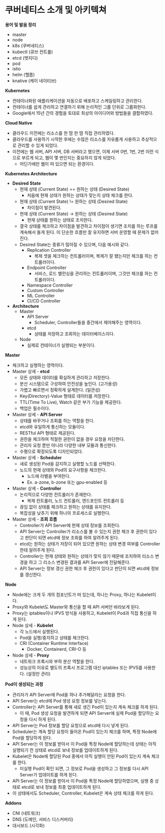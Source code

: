 # 쿠버네티스 소개 및 아키텍쳐

**용어 및 발음 정리**

- master
- node
- k8s (쿠버네티스)
- kubectl (큐브 컨트롤)
- etcd (엣지디)
- pod
- istio
- helm (헬름)
- knative (케이 네이티브)

**Kubernetes**

- 컨테이너화된 애플리케이션을 자동으로 배포하고 스케일링하고 관리한다.
- 컨테이너를 쉽게 관리하고 연결하기 위해 논리적인 그룹 단위로 그룹화한다.
- Google에서 15년 간의 경험을 토대로 최상의 아이디어와 방법들을 결합하였다.

**Cloud Native**

- 클라우드 이전에는 리소스를 한 땀 한 땀 직접 관리하였다.
- 클라우드를 사용하기 시작한 후에는 수많은 리소스를 자유롭게 사용하고 추상적으로 관리할 수 있게 되었다.
- 이전에는 웹 서버, API 서버, DB 서버라고 했으면, 이제 서버 0번, 1번, 2번 이런 식으로 부르게 되고, 웹이 몇 번인지는 중요하지 않게 되었다.
    - 어딘가에만 웹이 떠 있으면 되는 환경이다.

**Kubernetes Architecture**

- **Desired State**
    - 현재 상태 (Current State) == 원하는 상태 (Desired State)
        - 처음에 현재 상태가 원하는 상태가 맞는지 상태 체크를 한다.
    - 현재 상태 (Current State) != 원하는 상태 (Desired State)
        - 차이점이 발견된다.
    - 현재 상태 (Current State) → 원하는 상태 (Desired State)
        - 현재 상태를 원하는 상태로 조치한다.
    - 결국 상태를 체크하고 차이점을 발견하고 차이점이 생기면 조치를 하는 루프를 계속해서 돌게 된다. 이 단순한 흐름만 잘 유지하면 서버 운영할 때 문제가 없어진다.
    - Desired State는 종류가 많아질 수 있으며, 다음 예시와 같다.
        - Replication Controller
            - 복제 셋을 체크하는 컨트롤러이며, 복제가 잘 됐는지만 체크를 하는 컨트롤러이다.
        - Endpoint Controller
            - 서비스, 로드 밸런싱을 관리하는 컨트롤러이며, 그것만 체크를 하는 컨트롤러이다.
        - Namespace Controller
        - Custom Controller
        - ML Controller
        - CI/CD Controller
- **Architecture**
    - Master
        - API Server
            - Scheduler, Controller들을 중간에서 제어해주는 영역이다.
        - etcd
            - 상태를 저장하고 조회하는 데이터베이스이다.
    - Node
        - 실제로 컨테이너가 실행되는 부분이다.

**Master**

- 체크하고 실행하는 영역이다.
- Master 상세 - **etcd**
    - 모든 상태와 데이터를 확실하게 관리하고 저장한다.
    - 분산 시스템으로 구성하여 안전성을 높인다. (고가용성)
    - 가볍고 빠르면서 정확하게 설계한다. (일관성)
    - Key(Directory)-Value 형태로 데이터를 저장한다.
    - TTL(Time To Live), Watch 같은 부가 기능을 제공한다.
    - 백업은 필수이다.
- Master 상세 - **API Server**
    - 상태를 바꾸거나 조회를 하는 역할을 한다.
    - etcd와 유일하게 통신하는 모듈이다.
    - RESTful API 형태로 제공된다.
    - 권한을 체크하여 적절한 권한이 없을 경우 요청을 차단한다.
    - 관리자 요청 뿐만 아니라 다양한 내부 모듈과 통신한다.
    - 수평으로 확장되도록 디자인되었다.
- Master 상세 - **Scheduler**
    - 새로 생성된 Pod을 감지하고 실행할 노드를 선택한다.
    - 노드의 현재 상태와 Pod의 요구사항을 체크한다.
        - 노드에 라벨을 부여한다.
        - Ex. a-zone, b-zone 또는 gpu-enabled 등
- Master 상세 - **Controller**
    - 논리적으로 다양한 컨트롤러가 존재한다.
        - 복제 컨트롤러, 노드 컨트롤러, 엔드포인트 컨트롤러 등
    - 끊임 없이 상태를 체크하고 원하는 상태를 유지한다.
    - 복잡성을 낮추기 위해 하나의 프로세스로 실행한다.
- Master 상세 - **조회 흐름**
    - Controller가 API Server에 현재 상태 정보를 조회한다.
    - API Server는 Controller가 리소스를 볼 수 있는지 권한 체크 후 권한이 있다고 판단이 되면 etcd에 정보 조회를 하여 알려주게 된다.
    - etcd는 원하는 상태가 저장이 되어 있으면 원하는 상태 변경 여부를 Controller한테 알려주게 된다.
    - Controller는 현재 상태와 원하는 상태가 맞지 않기 때문에 조치하여 리소스 변경을 하고 그 리소스 변경된 결과를 API Server에 전달해준다.
    - API Server는 정보 갱신 권한 체크 후 권한이 있다고 판단이 되면 etcd에 정보를 갱신한다.

**Node**

- Node에는 크게 두 개의 컴포넌트가 떠 있는데, 하나는 Proxy, 하나는 Kubelet이다.
- Proxy와 Kubelet도 Master와 통신을 할 때 API 서버만 바라보게 된다.
- Proxy는 iptables이나 IPVS 방식을 사용하고, Kubelet이 Pod과 직접 통신을 하게 된다.
- Node 상세 - **Kubelet**
    - 각 노드에서 실행된다.
    - Pod을 실행/중지하고 상태를 체크한다.
    - CRI (Container Runtime Interface)
        - Docker, Containerd, CRI-O 등
- Node 상세 - **Proxy**
    - 네트워크 프록시와 부하 분산 역할을 한다.
    - 성능상의 이유로 별도의 프록시 프로그램 대신 iptables 또는 IPVS를 사용한다. (설정만 관리)

**Pod이 생성되는 과정**

- 관리자가 API Server에 Pod을 하나 추가해달라는 요청을 한다.
- API Server는 etcd에 Pod 생성 요청 정보를 넣는다.
- Controller는 API Server를 통해 새로 생긴 Pod이 있는지 계속 체크를 하게 된다.
    - 이 때, Pod 생성 요청을 발견하게 되면 API Server에 실제 Pod을 할당하는 요청을 다시 하게 된다.
- API Server는 Pod 정보를 할당 요청으로 etcd에 다시 넣게 된다.
- Scheduler는 계속 할당 요청이 들어온 Pod이 있는지 체크를 하며, 특정 Node에 Pod을 할당하게 된다.
- API Server는 이 정보를 받아서 이 Pod을 특정 Node에 할당하는데 상태는 아직 실행되기 전 상태로 etcd로 보내 정보를 업데이트하게 된다.
- Kubelet은 Node에 할당된 Pod 중에서 아직 실행이 안된 Pod이 있는지 계속 체크를 한다.
    - 미실행 Pod이 확인 되면, 그 정보로 Pod을 생성하고 그 정보를 다시 API Server가 업데이트를 하게 된다.
- API Server는 이 정보를 받아서 이 Pod을 특정 Node에 할당하였으며, 실행 중 상태로 etcd로 보내 정보를 최종 업데이트하게 된다.
- 이 상태에서도 Scheduler, Controller, Kubelet은 계속 상태 체크를 하게 된다.

**Addons**

- CNI (네트워크)
- DNS (도메인, 서비스 디스커버리)
- 대시보드 (시각화)
